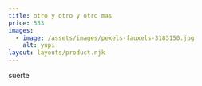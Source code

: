 ```yaml
---
title: otro y otro y otro mas
price: 553
images:
  - image: /assets/images/pexels-fauxels-3183150.jpg
    alt: yupi
layout: layouts/product.njk
---
```

suerte
